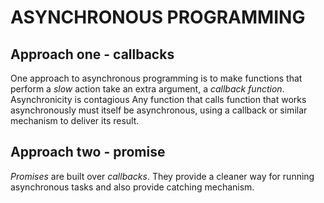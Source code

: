 # ASYNCHRONOUS PROGRAMMING 

## Approach one - callbacks
One approach to asynchronous programming is to make functions that perform a *slow* action take an extra argument, 
a *callback function*.
Asynchronicity is contagious 
Any function that calls function that works asynchronously must itself be asynchronous, using a callback or similar
mechanism to deliver its result.

## Approach two - promise
*Promises* are built over *callbacks*. They provide a cleaner way for running asynchronous tasks and also provide
catching mechanism. 
